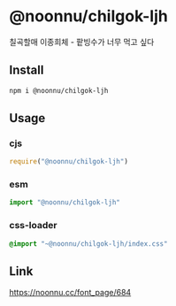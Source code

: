 # @noonnu/chilgok-ljh
칠곡할매 이종희체 - 팥빙수가 너무 먹고 싶다

## Install
```sh
npm i @noonnu/chilgok-ljh
```
## Usage
### cjs
```js
require("@noonnu/chilgok-ljh")
```
### esm
```js
import "@noonnu/chilgok-ljh"
```
### css-loader
```css
@import "~@noonnu/chilgok-ljh/index.css"
```

## Link
https://noonnu.cc/font_page/684